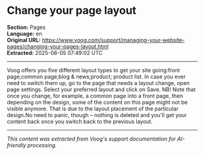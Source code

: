 # Change your page layout

**Section:** Pages  
**Language:** en  
**Original URL:** https://www.voog.com/support/managing-your-website-pages/changing-your-pages-layout.html  
**Extracted:** 2025-08-05 07:49:02 UTC

---

Voog offers you five different layout types to get your site going:front page;common page;blog & news;product; product list.
In case you ever need to switch them up, go to the page that needs a layout change, open page settings. Select your preferred layout and click on Save.
NB! Note that once you change, for example, a common page into a front page, then depending on the design, some of the content on this page might not be visible anymore. That is due to the layout placement of the particular design.No need to panic, though – nothing is deleted and you'll get your content back once you switch back to the previous layout.

---

*This content was extracted from Voog's support documentation for AI-friendly processing.*
